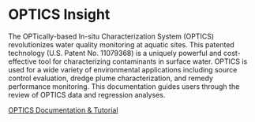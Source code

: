 # OPTICS Insight
The OPTically-based In-situ Characterization System (OPTICS) revolutionizes water quality monitoring at aquatic sites. This patented technology (U.S. Patent No. 11079368) is a uniquely powerful and cost-effective tool for characterizing contaminants in surface water. 
OPTICS is used for a wide variety of environmental applications including source control evaluation, dredge plume characterization, and remedy performance monitoring.
This documentation guides users through the review of OPTICS data and regression analyses. 

[OPTICS Documentation & Tutorial](https://ocean-science-analytics.github.io/OPTICS-guide/optics.html)
